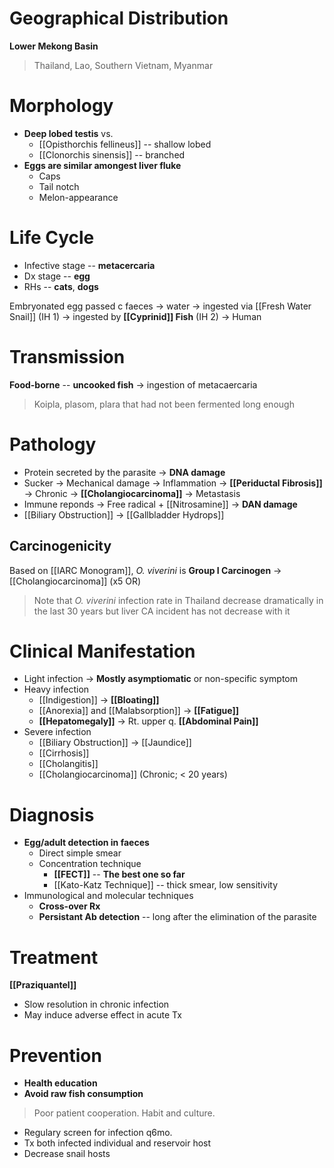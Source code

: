 # Geographical Distribution
**Lower Mekong Basin**
> Thailand, Lao, Southern Vietnam, Myanmar

# Morphology
- **Deep lobed testis** vs. 
	- [[Opisthorchis fellineus]] -- shallow lobed
	- [[Clonorchis sinensis]] -- branched
- **Eggs are similar amongest liver fluke**
	- Caps
	- Tail notch
	- Melon-appearance

# Life Cycle
- Infective stage -- **metacercaria**
- Dx stage -- **egg**
- RHs -- **cats**, **dogs**

Embryonated egg passed c faeces -> water -> ingested via [[Fresh Water Snail]] (IH 1) -> ingested by **[[Cyprinid]] Fish** (IH 2) -> Human

# Transmission
**Food-borne** -- **uncooked fish** -> ingestion of metacaercaria
> Koipla, plasom, plara that had not been fermented long enough

# Pathology
- Protein secreted by the parasite -> **DNA damage**
- Sucker -> Mechanical damage -> Inflammation -> **[[Periductal Fibrosis]]** -> Chronic -> **[[Cholangiocarcinoma]]** -> Metastasis
- Immune reponds -> Free radical + [[Nitrosamine]] -> **DAN damage**
- [[Biliary Obstruction]] -> [[Gallbladder Hydrops]]

## Carcinogenicity
Based on [[IARC Monogram]], *O. viverini* is **Group I Carcinogen** -> [[Cholangiocarcinoma]] (x5 OR)
> Note that *O. viverini* infection rate in Thailand decrease dramatically in the last 30 years but liver CA incident has not decrease with it

# Clinical Manifestation
- Light infection -> **Mostly asymptiomatic** or non-specific symptom
- Heavy infection
	- [[Indigestion]] -> **[[Bloating]]**
	- [[Anorexia]] and [[Malabsorption]] -> **[[Fatigue]]**
	- **[[Hepatomegaly]]** -> Rt. upper q. **[[Abdominal Pain]]** 
- Severe infection
	- [[Biliary Obstruction]] -> [[Jaundice]]
	- [[Cirrhosis]]
	- [[Cholangitis]]
	- [[Cholangiocarcinoma]] (Chronic; < 20 years)

# Diagnosis
- **Egg/adult detection in faeces** 
	- Direct simple smear
	- Concentration technique
		- **[[FECT]]** -- **The best one so far**
		- [[Kato-Katz Technique]] -- thick smear, low sensitivity
- Immunological and molecular techniques
	- **Cross-over Rx**
	- **Persistant Ab detection** -- long after the elimination of the parasite

# Treatment
**[[Praziquantel]]**
- Slow resolution in chronic infection
- May induce adverse effect in acute Tx

# Prevention
- **Health education**
- **Avoid raw fish consumption**
> Poor patient cooperation. Habit and culture.
- Regulary screen for infection q6mo.
- Tx both infected individual and reservoir host
- Decrease snail hosts